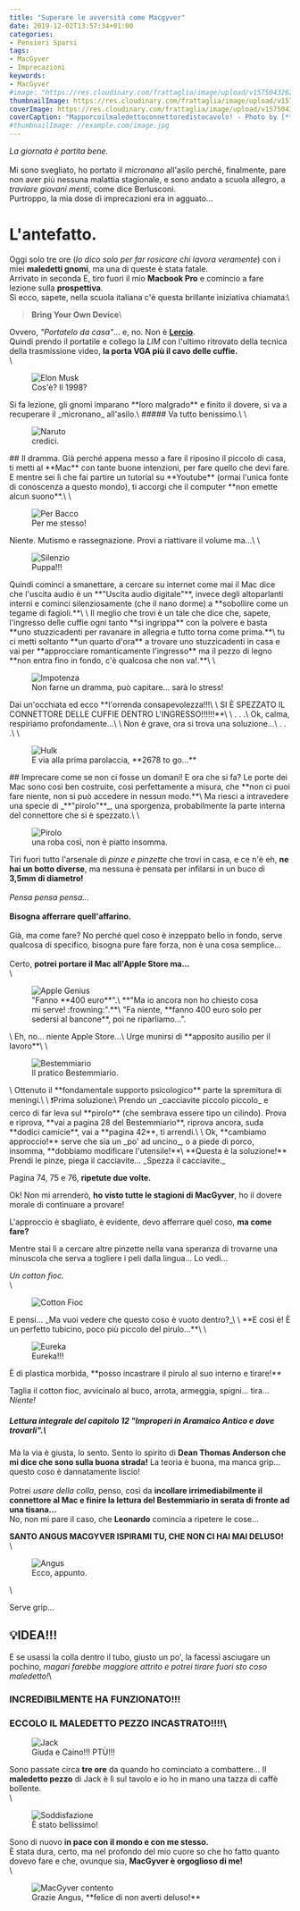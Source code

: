 ```yaml
---
title: "Superare le avversità come Macgyver"
date: 2019-12-02T13:57:34+01:00
categories:
- Pensieri Sparsi
tags:
- MacGyver
- Imprecazioni
keywords:
- MacGyver
#image: "https://res.cloudinary.com/frattaglia/image/upload/v1575043262/macgyver/mg-urlo.jpg"
thumbnailImage: https://res.cloudinary.com/frattaglia/image/upload/v1575043262/macgyver/mg-urlo.jpg
coverImage: https://res.cloudinary.com/frattaglia/image/upload/v1575043262/macgyver/mg-urlo.jpg
coverCaption: "Mapporcoilmaledettoconnettoredistocavolo! - Photo by [**Jason Hafso**] (https://unsplash.com/@jasonhafso) on [*Unsplash*](https://unsplash.com/)"
#thumbnailImage: //example.com/image.jpg
---
```

_La giornata è partita bene._\
\
Mi sono svegliato, ho portato il _micronano_ all'asilo perché, finalmente, pare non aver più nessuna malattia stagionale, e sono andato a scuola allegro, a _traviare giovani menti_, come dice Berlusconi.\
Purtroppo, la mia dose di imprecazioni era in agguato...

<!--more-->
# L'antefatto.
Oggi solo tre ore (_lo dico solo per far rosicare chi lavora veramente_) con i miei **maledetti gnomi**, ma una di queste è stata fatale.\
Arrivato in seconda E, tiro fuori il mio **Macbook Pro** e comincio a fare lezione sulla **prospettiva**.\
Sì ecco, sapete, nella scuola italiana c'è questa brillante iniziativa chiamata:\

>**Bring Your Own Device**\

Ovvero, _"Portatelo da casa"_... e, no. Non è [**Lercio**](https://www.orizzontescuola.it/scuola-si-apre-al-byod-tutti-scuola-smartphone-e-tablet/).\
Quindi prendo il portatile e collego la _LIM_ con l'ultimo ritrovato della tecnica della trasmissione video, **la porta VGA più il cavo delle cuffie.**\
\
<div class="outer">
<figure>
  <img src="https://res.cloudinary.com/frattaglia/image/upload/v1575292213/macgyver/elon-musk_qhcyef.jpg" alt="Elon Musk">
  <figcaption>Cos'è? Il 1998?</figcaption>
</figure>
</div>
Si fa lezione, gli gnomi imparano **loro malgrado** e finito il dovere, si va a recuperare il _micronano_ all'asilo.\
##### Va tutto benissimo.\
\
<div class="outer">
<figure>
  <img src="https://res.cloudinary.com/frattaglia/image/upload/v1575292245/macgyver/naruto_tzsi93.jpg" alt="Naruto">
  <figcaption>credici.</figcaption>
</figure>
</div>
## Il dramma.
Già perché appena messo a fare il riposino il piccolo di casa, ti metti al **Mac** con tante buone intenzioni, per fare quello che devi fare. E mentre sei lì che fai partire un tutorial su **Youtube** (ormai l'unica fonte di conoscenza a questo mondo), ti accorgi che il computer **non emette alcun suono**.\
\
<div class="outer">
<figure>
  <img src="https://res.cloudinary.com/frattaglia/image/upload/v1575292337/macgyver/bacco_lduxlb.jpg" alt="Per Bacco">
  <figcaption>Per me stesso!</figcaption>
</figure>
</div>
Niente. Mutismo e rassegnazione. Provi a riattivare il volume ma...\
\
<div class="outer">
<figure>
  <img src="https://res.cloudinary.com/frattaglia/image/upload/c_scale,w_224/v1575047516/macgyver/hDq0N_qwys4z.png" alt="Silenzio">
  <figcaption>Puppa!!!</figcaption>
</figure>
</div>
Quindi cominci a smanettare, a cercare su internet come mai il Mac dice che l'uscita audio è un **"Uscita audio digitale"**, invece degli altoparlanti interni e cominci silenziosamente (che il nano dorme) a **sobollire come un tegame di fagioli.**\
\
Il meglio che trovi è un tale che dice che, sapete, l'ingresso delle cuffie ogni tanto **si ingrippa** con la polvere e basta **uno stuzzicadenti per ravanare in allegria e tutto torna come prima.**\
tu ci metti soltanto **un quarto d'ora** a trovare uno stuzzicadenti in casa e vai per **approcciare romanticamente l'ingresso** ma il pezzo di legno **non entra fino in fondo, c'è qualcosa che non va!.**\
\
<div class="outer">
<figure>
  <img src="https://res.cloudinary.com/frattaglia/image/upload/v1575292413/macgyver/impotenza_segpxg.jpg" alt="Impotenza">
  <figcaption>Non farne un dramma, può capitare... sarà lo stress!</figcaption>
</figure>
</div>
Dai un'occhiata ed ecco **l'orrenda consapevolezza!!!\
\
SI È SPEZZATO IL CONNETTORE DELLE CUFFIE DENTRO L'INGRESSO!!!!!!**\
\
. . .\
Ok, calma, respiriamo profondamente...\
\
Non è grave, ora si trova una soluzione...\
. . .\
\
<div class="outer">
<figure>
  <img src="https://res.cloudinary.com/frattaglia/image/upload/v1575292496/macgyver/hulk_so2lxk.jpg" alt="Hulk">
  <figcaption>E via alla prima parolaccia, **2678 to go...**</figcaption>
</figure>
</div>
## Imprecare come se non ci fosse un domani!
E ora che si fa? Le porte dei Mac sono così ben costruite, così perfettamente a misura, che **non ci puoi fare niente, non si può accedere in nessun modo.**\
Ma riesci a intravedere una specie di _**"pirolo"**_, una sporgenza, probabilmente la parte interna del connettore che si è spezzato.\
\
<div class="outer">
<figure>
  <img src="https://res.cloudinary.com/frattaglia/image/upload/v1575292623/macgyver/plug_mr1vpc.jpg" alt="Pirolo">
  <figcaption>una roba così, non è piatto insomma.</figcaption>
</figure>
</div>

Tiri fuori tutto l'arsenale di _pinze e pinzette_ che trovi in casa, e ce n'è eh, **ne hai un botto diverse**, ma nessuna è pensata per infilarsi in un buco di **3,5mm di diametro!**\
\
_Pensa pensa pensa..._\
\
**Bisogna afferrare quell'affarino.**\
\
Già, ma come fare? No perché quel coso è inzeppato bello in fondo, serve qualcosa di specifico, bisogna pure fare forza, non è una cosa semplice...\
\
Certo, **potrei portare il Mac all'Apple Store ma...**\
\
<div class="outer">
<figure>
  <img src="https://res.cloudinary.com/frattaglia/image/upload/v1575050165/macgyver/dipendenti_Apple_store_er48zl.jpg" alt="Apple Genius">
  <figcaption>"Fanno **400 euro**".\
  **"Ma io ancora non ho chiesto cosa mi serve! :frowning:".**\
  "Fa niente, **fanno 400 euro solo per sedersi al bancone**, poi ne riparliamo...".  </figcaption>
</figure>
</div>\
Eh, no... niente Apple Store...\
Urge munirsi di **apposito ausilio per il lavoro**\
\
<div class="outer">
<figure>
  <img src="https://res.cloudinary.com/frattaglia/image/upload/v1575292756/macgyver/bestemmiario_rhccap.jpg" alt="Bestemmiario">
  <figcaption>Il pratico Bestemmiario.</figcaption>
</figure>
</div>\
Ottenuto il **fondamentale supporto psicologico** parte la spremitura di meningi.\
\
❗Prima soluzione:\
Prendo un _cacciavite piccolo piccolo_ e cerco di far leva sul **pirolo** (che sembrava essere tipo un cilindo).
Prova e riprova, **vai a pagina 28 del Bestemmiario**, riprova ancora, suda **dodici camicie**, vai a **pagina 42**, ti arrendi.\
\
Ok, **cambiamo approccio!** serve che sia un _po' ad uncino_, o a piede di porco, insomma, **dobbiamo modificare l'utensile!**\
**Questa è la soluzione!**
Prendi le pinze, piega il cacciavite...
_Spezza il cacciavite._

Pagina 74, 75 e 76, **ripetute due volte.**

Ok! Non mi arrenderò, **ho visto tutte le stagioni di MacGyver**, ho il dovere morale di continuare a provare!

L'approccio è sbagliato, è evidente, devo afferrare quel coso, **ma come fare?**

Mentre stai lì a cercare altre pinzette nella vana speranza di trovarne una minuscola che serva a togliere i peli dalla lingua...
Lo vedi...

_Un cotton fioc._\
\
<div class="outer">
<figure>
  <img src="https://res.cloudinary.com/frattaglia/image/upload/v1575292822/macgyver/cottonfioc_m93phh.jpg" alt="Cotton Fioc">
  <figcaption></figcaption>
</figure>
</div>
E pensi...
_Ma vuoi vedere che questo coso è vuoto dentro?_\
\
**E così è! È un perfetto tubicino, poco più piccolo del pirulo...**\
\
<div class="outer">
<figure>
  <img src="https://res.cloudinary.com/frattaglia/image/upload/v1575292874/macgyver/tubo_qrqfn7.jpg" alt="Eureka">
  <figcaption>Eureka!!!</figcaption>
</figure>
</div>
È di plastica morbida, **posso incastrare il pirulo al suo interno e tirare!**

Taglia il cotton fioc, avvicinalo al buco, arrota, armeggia, spigni... tira...
_Niente!_

##### Lettura integrale del capitolo 12 **"Improperi in Aramaico Antico e dove trovarli".**\

Ma la via è giusta, lo sento. Sento lo spirito di **Dean Thomas Anderson che mi dice che sono sulla buona strada!**
La teoria è buona, ma manca grip... questo coso è dannatamente liscio!\
\
Potrei _usare della colla_, penso, così da **incollare irrimediabilmente il connettore al Mac e finire la lettura del Bestemmiario in serata di fronte ad una tisana...**\
No, non mi pare il caso, che **Leonardo** comincia a ripetere le cose...

**SANTO ANGUS MACGYVER ISPIRAMI TU, CHE NON CI HAI MAI DELUSO!**\
\
<div class="outer">
<figure>
  <img src="https://res.cloudinary.com/frattaglia/image/upload/v1575114106/macgyver/macgyver_xcpvww.jpg" alt="Angus "Mac" MAcGyver">
  <figcaption>Ecco, appunto.</figcaption>
</figure>
</div>\

Serve grip...

## 💡IDEA!!!

E se usassi la colla dentro il tubo, giusto un po', la facessi asciugare un pochino, _magari farebbe maggiore attrito e potrei tirare fuori sto coso maledetto!_\

### INCREDIBILMENTE HA FUNZIONATO!!!

### ECCOLO IL MALEDETTO PEZZO INCASTRATO!!!!\

<div class="outer">
<figure>
  <img src="https://res.cloudinary.com/frattaglia/image/upload/v1575292936/macgyver/jack_fw0fhw.jpg" alt="Jack">
  <figcaption>Giuda e Caino!!! PTÙ!!!</figcaption>
</figure>
</div>

Sono passate circa **tre ore** da quando ho cominciato a combattere... Il **maledetto pezzo** di Jack è lì sul tavolo e io ho in mano una tazza di caffè bollente.\
\
<div class="outer">
<figure>
  <img src="https://res.cloudinary.com/frattaglia/image/upload/v1575293088/macgyver/its-complicated_wm2qkw.jpg" alt="Soddisfazione">
  <figcaption>È stato bellissimo!</figcaption>
</figure>
</div>

Sono di nuovo **in pace con il mondo e con me stesso.**\
È stata dura, certo, ma nel profondo del mio cuore so che ho fatto quanto dovevo fare e che, ovunque sia, **MacGyver è orgoglioso di me!**\
\
<div class="outer">
<figure>
  <img src="https://res.cloudinary.com/frattaglia/image/upload/v1575293166/macgyver/macgyverorgoglio_yjnv18.jpg" alt="MacGyver contento">
  <figcaption>Grazie Angus, **felice di non averti deluso!**</figcaption>
</figure>
</div>
